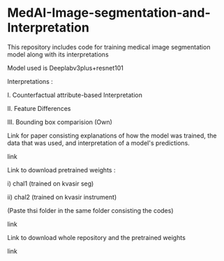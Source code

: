 # MedAI-Image-segmentation-and-Interpretation

This repository includes code for training medical image segmentation model along with its interpretations

Model used is Deeplabv3plus+resnet101

Interpretations :

I.   Counterfactual attribute-based Interpretation

II.  Feature Differences

III. Bounding box comparision (Own)

Link for paper consisting explanations of how the model was trained, the data that was used, and interpretation of a model's predictions.

link

Link to download pretrained weights :

i) chal1 (trained on kvasir seg)

ii) chal2 (trained on kvasir instrument)

(Paste thsi folder in the same folder consisting the codes)

link

Link to download whole repository and the pretrained weights

link




